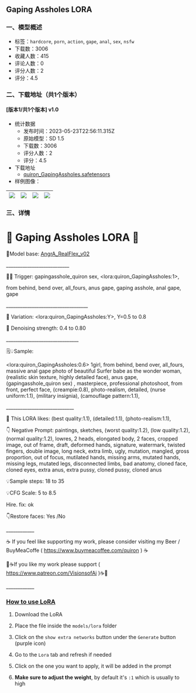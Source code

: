 ## Gaping Assholes LORA
### 一、模型概述

- 标签：`hardcore`, `porn`, `action`, `gape`, `anal`, `sex`, `nsfw`
- 下载数：3006
- 收藏人数：415
- 评论人数：0
- 评分人数：2
- 评分：4.5

### 二、下载地址（共1个版本）

#### [版本1/共1个版本] v1.0

- 统计数据
  - 发布时间：2023-05-23T22:56:11.315Z
  - 原始模型：SD 1.5
  - 下载数：3006
  - 评分人数：2
  - 评分：4.5
- 下载地址
  - [quiron_GapingAssholes.safetensors](https://civitai.com/api/download/models/79276)
- 样例图像：

| <img src="https://image.civitai.com/xG1nkqKTMzGDvpLrqFT7WA/feac5f0c-fe74-4200-8737-93b70578cd79/width=450/889471.jpeg" /> | <img src="https://image.civitai.com/xG1nkqKTMzGDvpLrqFT7WA/ad841991-4897-4c5d-b295-43bda0f5b4ee/width=450/889473.jpeg" /> | <img src="https://image.civitai.com/xG1nkqKTMzGDvpLrqFT7WA/114a9a9d-4373-4a52-b132-16cff4a0532a/width=450/889484.jpeg" /> | <img src="https://image.civitai.com/xG1nkqKTMzGDvpLrqFT7WA/5d707251-1cf4-4ff5-999e-96cec921d718/width=450/889485.jpeg" /> |
| ---- | ---- | ---- | ---- |


### 三、详情
<h1>👑 Gaping Assholes LORA 👑</h1><p>🔧Model base: <a rel="ugc" href="https://civitai.com/models/50088/angra-realflex">AngrA_RealFlex_v02</a></p><p>___________________________</p><p>📝🌟 Trigger: gapingasshole_quiron sex, &lt;lora:quiron_GapingAssholes:1&gt;,</p><p>from behind, bend over, all_fours, anus gape, gaping asshole, anal gape, gape</p><p>___________________________________</p><p>📝 Variation: &lt;lora:quiron_GapingAssholes:Y&gt;, Y=0.5 to 0.8</p><p>📝 Denoising strength: 0.4 to 0.80</p><p>_______________________________</p><p>🗒️💡Sample:</p><p>&lt;lora:quiron_GapingAssholes:0.6&gt; 1girl, from behind, bend over, all_fours, massive anal gape photo of beautiful Surfer babe as the wonder woman, (realistic skin texture, highly detailed face), anus gape, (gapingasshole_quiron sex) , masterpiece, professional photoshoot, from front, perfect face, (creampie:0.8), photo-realism, detailed, (nurse uniform:1.1), (military insignia), (camouflage pattern:1.1),</p><p>_____________________________</p><p>🚀 This LORA likes: (best quality:1.1), (detailed:1.1), (photo-realism:1.1),</p><p>👇 Negative Prompt: paintings, sketches, (worst quality:1.2), (low quality:1.2), (normal quality:1.2), lowres, 2 heads, elongated body, 2 faces, cropped image, out of frame, draft, deformed hands, signature, watermark, twisted fingers, double image, long neck, extra limb, ugly, mutation, mangled, gross proportion, out of focus, mutilated hands, missing arms, mutated hands, missing legs, mutated legs, disconnected limbs, bad anatomy, cloned face, cloned eyes, extra anus, extra pussy, cloned pussy, cloned anus</p><p>💡Sample steps: 18 to 35</p><p>💡CFG Scale: 5 to 8.5</p><p>Hire. fix: ok</p><p>👇Restore faces: Yes /No</p><p>____________</p><p>☕ If you feel like supporting my work, please consider visiting my Beer / BuyMeaCoffe ( <a target="_blank" rel="ugc" href="https://www.buymeacoffee.com/quiron">https://www.buymeacoffee.com/quiron</a> ) ☕</p><p>🌟☕If you like my work please support ( <a target="_blank" rel="ugc" href="https://www.patreon.com/VisionsofAi">https://www.patreon.com/VisionsofAi</a> )☕🌟</p><p></p><p>____________</p><h3><a target="_blank" rel="ugc" href="https://github.com/civitai/civitai/wiki/How-to-use-models#lora">How to use LoRA</a></h3><ol><li><p>Download the LoRA</p></li><li><p>Place the file inside the <code>models/lora</code> folder</p></li><li><p>Click on the <code>show extra networks</code> button under the <code>Generate</code> button (purple icon)</p></li><li><p>Go to the <code>Lora</code> tab and refresh if needed</p></li><li><p>Click on the one you want to apply, it will be added in the prompt</p></li><li><p><strong>Make sure to adjust the weight</strong>, by default it's <code>:1</code> which is usually to high</p></li></ol>